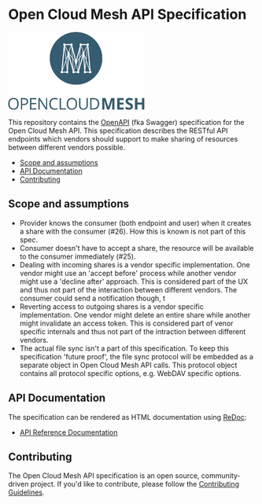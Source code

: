 # Open Cloud Mesh API Specification

![Open Cloud Mesh API](logo.png)

This repository contains the [OpenAPI](https://github.com/OAI/OpenAPI-Specification) (fka Swagger) specification for the Open Cloud Mesh API. This specification describes the RESTful API endpoints which vendors should support to make sharing of resources between different vendors possible.

* [Scope and assumptions](#scope-and-assumptions)
* [API Documentation](#api-documentation)
* [Contributing](#contributing)

## Scope and assumptions

* Provider knows the consumer (both endpoint and user) when it creates a share with the consumer (#26). How this is known is not part of this spec.
* Consumer doesn't have to accept a share, the resource will be available to the consumer immediately (#25).
* Dealing with incoming shares is a vendor specific implementation. One vendor might use an 'accept before' process while another vendor might use a 'decline after' approach. This is considered part of the UX and thus not part of the interaction between different vendors. The consumer could send a notification though, t 
* Reverting access to outgoing shares is a vendor specific implementation. One vendor might delete an entire share while another might invalidate an access token. This is considered part of venor specific internals and thus not part of the intraction between different vendors.
* The actual file sync isn't a part of this specification. To keep this specification 'future proof', the file sync protocol will be embedded as a separate object in Open Cloud Mesh API calls. This protocol object contains all protocol specific options, e.g. WebDAV specific options.

## API Documentation

The specification can be rendered as HTML documentation using [ReDoc](https://github.com/Rebilly/ReDoc):

* [API Reference Documentation](https://rawgit.com/GEANT/OCM-API/v1/docs.html)

## Contributing

The Open Cloud Mesh API specification is an open source, community-driven project. If you'd like to contribute, please follow the [Contributing Guidelines](CONTRIBUTING.md).